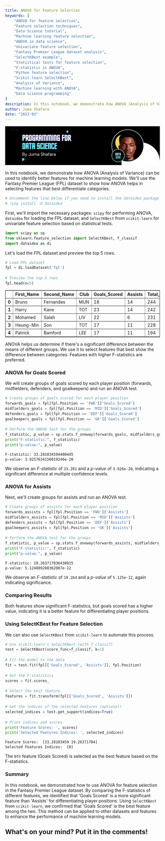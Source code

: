 ```yaml
---
title: ANOVA for Feature Selection
keywords: [
    "ANOVA for feature selection",
    "Feature selection techniques",
    "Data Science tutorial",
    "Machine learning feature selection",
    "ANOVA in data science",
    "Univariate feature selection",
    "Fantasy Premier League dataset analysis",
    "SelectKBest example",
    "Statistical tests for feature selection",
    "F-statistic in ANOVA",
    "Python feature selection",
    "Scikit-learn SelectKBest",
    "Analysis of Variance",
    "Machine learning with ANOVA",
    "Data science programming"
]
description: In this notebook, we demonstrate how ANOVA (Analysis of Variance) can be used to identify better features for machine learning models
author: Juma Shafara
date: "2023-03"
---
```


![Photo by DATAIDEA](../../assets/banner4.png)

In this notebook, we demonstrate how ANOVA (Analysis of Variance) can be used to identify better features for machine learning models. We'll use the Fantasy Premier League (FPL) dataset to show how ANOVA helps in selecting features that best differentiate categories.


```python
# Uncomment the line below if you need to install the dataidea package
# !pip install -U dataidea
```

First, we'll import the necessary packages: `scipy` for performing ANOVA, `dataidea` for loading the FPL dataset, and `SelectKBest` from `scikit-learn` for univariate feature selection based on statistical tests.


```python
import scipy as sp
from sklearn.feature_selection import SelectKBest, f_classif
import dataidea as di
```

Let's load the FPL dataset and preview the top 5 rows.


```python
# Load FPL dataset
fpl = di.loadDataset('fpl') 

# Preview the top 5 rows
fpl.head(n=5)
```




<div>
<style scoped>
    .dataframe tbody tr th:only-of-type {
        vertical-align: middle;
    }

    .dataframe tbody tr th {
        vertical-align: top;
    }

    .dataframe thead th {
        text-align: right;
    }
</style>
<table border="1" class="dataframe">
  <thead>
    <tr style="text-align: right;">
      <th></th>
      <th>First_Name</th>
      <th>Second_Name</th>
      <th>Club</th>
      <th>Goals_Scored</th>
      <th>Assists</th>
      <th>Total_Points</th>
      <th>Minutes</th>
      <th>Saves</th>
      <th>Goals_Conceded</th>
      <th>Creativity</th>
      <th>Influence</th>
      <th>Threat</th>
      <th>Bonus</th>
      <th>BPS</th>
      <th>ICT_Index</th>
      <th>Clean_Sheets</th>
      <th>Red_Cards</th>
      <th>Yellow_Cards</th>
      <th>Position</th>
    </tr>
  </thead>
  <tbody>
    <tr>
      <th>0</th>
      <td>Bruno</td>
      <td>Fernandes</td>
      <td>MUN</td>
      <td>18</td>
      <td>14</td>
      <td>244</td>
      <td>3101</td>
      <td>0</td>
      <td>36</td>
      <td>1414.9</td>
      <td>1292.6</td>
      <td>1253</td>
      <td>36</td>
      <td>870</td>
      <td>396.2</td>
      <td>13</td>
      <td>0</td>
      <td>6</td>
      <td>MID</td>
    </tr>
    <tr>
      <th>1</th>
      <td>Harry</td>
      <td>Kane</td>
      <td>TOT</td>
      <td>23</td>
      <td>14</td>
      <td>242</td>
      <td>3083</td>
      <td>0</td>
      <td>39</td>
      <td>659.1</td>
      <td>1318.2</td>
      <td>1585</td>
      <td>40</td>
      <td>880</td>
      <td>355.9</td>
      <td>12</td>
      <td>0</td>
      <td>1</td>
      <td>FWD</td>
    </tr>
    <tr>
      <th>2</th>
      <td>Mohamed</td>
      <td>Salah</td>
      <td>LIV</td>
      <td>22</td>
      <td>6</td>
      <td>231</td>
      <td>3077</td>
      <td>0</td>
      <td>41</td>
      <td>825.7</td>
      <td>1056.0</td>
      <td>1980</td>
      <td>21</td>
      <td>657</td>
      <td>385.8</td>
      <td>11</td>
      <td>0</td>
      <td>0</td>
      <td>MID</td>
    </tr>
    <tr>
      <th>3</th>
      <td>Heung-Min</td>
      <td>Son</td>
      <td>TOT</td>
      <td>17</td>
      <td>11</td>
      <td>228</td>
      <td>3119</td>
      <td>0</td>
      <td>36</td>
      <td>1049.9</td>
      <td>1052.2</td>
      <td>1046</td>
      <td>26</td>
      <td>777</td>
      <td>315.2</td>
      <td>13</td>
      <td>0</td>
      <td>0</td>
      <td>MID</td>
    </tr>
    <tr>
      <th>4</th>
      <td>Patrick</td>
      <td>Bamford</td>
      <td>LEE</td>
      <td>17</td>
      <td>11</td>
      <td>194</td>
      <td>3052</td>
      <td>0</td>
      <td>50</td>
      <td>371.0</td>
      <td>867.2</td>
      <td>1512</td>
      <td>26</td>
      <td>631</td>
      <td>274.6</td>
      <td>10</td>
      <td>0</td>
      <td>3</td>
      <td>FWD</td>
    </tr>
  </tbody>
</table>
</div>



ANOVA helps us determine if there's a significant difference between the means of different groups. We use it to select features that best show the difference between categories. Features with higher F-statistics are preferred.

### ANOVA for Goals Scored

We will create groups of goals scored by each player position (forwards, midfielders, defenders, and goalkeepers) and run an ANOVA test.


```python
# Create groups of goals scored for each player position
forwards_goals = fpl[fpl.Position == 'FWD']['Goals_Scored']
midfielders_goals = fpl[fpl.Position == 'MID']['Goals_Scored']
defenders_goals = fpl[fpl.Position == 'DEF']['Goals_Scored']
goalkeepers_goals = fpl[fpl.Position == 'GK']['Goals_Scored']

# Perform the ANOVA test for the groups
f_statistic, p_value = sp.stats.f_oneway(forwards_goals, midfielders_goals, defenders_goals, goalkeepers_goals)
print("F-statistic:", f_statistic)
print("p-value:", p_value)
```

    F-statistic: 33.281034594400445
    p-value: 3.9257634156019246e-20


We observe an *F-statistic* of `33.281` and a *p-value* of `3.926e-20`, indicating a significant difference at multiple confidence levels.

### ANOVA for Assists

Next, we'll create groups for assists and run an ANOVA test.


```python
# Create groups of assists for each player position
forwards_assists = fpl[fpl.Position == 'FWD']['Assists']
midfielders_assists = fpl[fpl.Position == 'MID']['Assists']
defenders_assists = fpl[fpl.Position == 'DEF']['Assists']
goalkeepers_assists = fpl[fpl.Position == 'GK']['Assists']

# Perform the ANOVA test for the groups
f_statistic, p_value = sp.stats.f_oneway(forwards_assists, midfielders_assists, defenders_assists, goalkeepers_assists)
print("F-statistic:", f_statistic)
print("p-value:", p_value)
```

    F-statistic: 19.263717036430815
    p-value: 5.124889288362087e-12


We observe an *F-statistic* of `19.264` and a *p-value* of `5.125e-12`, again indicating significance.

### Comparing Results

Both features show significant F-statistics, but goals scored has a higher value, indicating it is a better feature for differentiating player positions.

### Using SelectKBest for Feature Selection

We can also use `SelectKBest` from `scikit-learn` to automate this process.


```python
# Use scikit-learn's SelectKBest (with f_classif)
test = SelectKBest(score_func=f_classif, k=1)

# Fit the model to the data
fit = test.fit(fpl[['Goals_Scored', 'Assists']], fpl.Position)

# Get the F-statistics
scores = fit.scores_

# Select the best feature
features = fit.transform(fpl[['Goals_Scored', 'Assists']])

# Get the indices of the selected features (optional)
selected_indices = test.get_support(indices=True)

# Print indices and scores
print('Feature Scores: ', scores)
print('Selected Features Indices: ', selected_indices)
```

    Feature Scores:  [33.28103459 19.26371704]
    Selected Features Indices:  [0]


The `0th` feature (Goals Scored) is selected as the best feature based on the F-statistics.

### Summary

In this notebook, we demonstrated how to use ANOVA for feature selection in the Fantasy Premier League dataset. By comparing the F-statistics of different features, we identified that 'Goals Scored' is a more significant feature than 'Assists' for differentiating player positions. Using `SelectKBest` from `scikit-learn`, we confirmed that 'Goals Scored' is the best feature among the two. This method can be applied to other datasets and features to enhance the performance of machine learning models.


<h2>What's on your mind? Put it in the comments!</h2>
<script src="https://utteranc.es/client.js"
        repo="dataideaorg/dataidea-science"
        issue-term="pathname"
        theme="github-light"
        crossorigin="anonymous"
        async>
</script>
